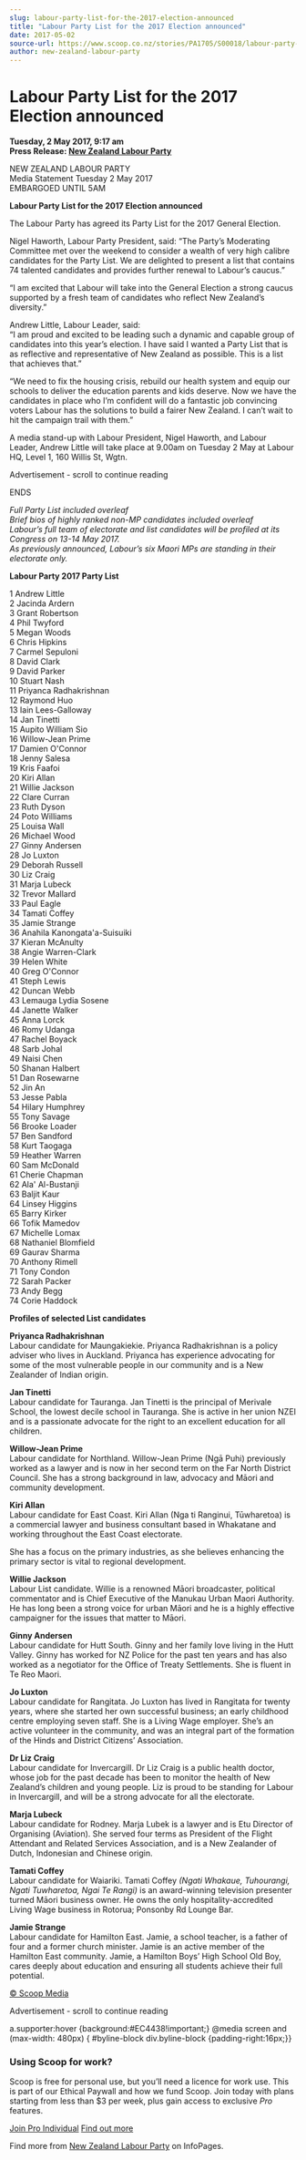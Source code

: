 ```yaml
---
slug: labour-party-list-for-the-2017-election-announced
title: "Labour Party List for the 2017 Election announced"
date: 2017-05-02
source-url: https://www.scoop.co.nz/stories/PA1705/S00018/labour-party-list-for-the-2017-election-announced.htm
author: new-zealand-labour-party
---
```

Labour Party List for the 2017 Election announced
=================================================

**Tuesday, 2 May 2017, 9:17 am**  
**Press Release: [New Zealand Labour Party](https://info.scoop.co.nz/New_Zealand_Labour_Party)**

NEW ZEALAND LABOUR PARTY  
Media Statement Tuesday 2 May 2017  
EMBARGOED UNTIL 5AM

**Labour Party List for the 2017 Election announced**

The Labour Party has agreed its Party List for the 2017 General Election.

Nigel Haworth, Labour Party President, said: “The Party’s Moderating Committee met over the weekend to consider a wealth of very high calibre candidates for the Party List. We are delighted to present a list that contains 74 talented candidates and provides further renewal to Labour’s caucus.”

“I am excited that Labour will take into the General Election a strong caucus supported by a fresh team of candidates who reflect New Zealand’s diversity.”

Andrew Little, Labour Leader, said:  
“I am proud and excited to be leading such a dynamic and capable group of candidates into this year’s election. I have said I wanted a Party List that is as reflective and representative of New Zealand as possible. This is a list that achieves that.”

“We need to fix the housing crisis, rebuild our health system and equip our schools to deliver the education parents and kids deserve. Now we have the candidates in place who I’m confident will do a fantastic job convincing voters Labour has the solutions to build a fairer New Zealand. I can’t wait to hit the campaign trail with them.”

A media stand-up with Labour President, Nigel Haworth, and Labour Leader, Andrew Little will take place at 9.00am on Tuesday 2 May at Labour HQ, Level 1, 160 Willis St, Wgtn.

Advertisement - scroll to continue reading





ENDS

_Full Party List included overleaf_  
_Brief bios of highly ranked non-MP candidates included overleaf_  
_Labour’s full team of electorate and list candidates will be profiled at its Congress on 13-14 May 2017._  
_As previously announced, Labour’s six Maori MPs are standing in their electorate only._

  
**Labour Party 2017 Party List**

1 Andrew Little  
2 Jacinda Ardern  
3 Grant Robertson  
4 Phil Twyford  
5 Megan Woods  
6 Chris Hipkins  
7 Carmel Sepuloni  
8 David Clark  
9 David Parker  
10 Stuart Nash  
11 Priyanca Radhakrishnan  
12 Raymond Huo  
13 Iain Lees-Galloway  
14 Jan Tinetti  
15 Aupito William Sio  
16 Willow-Jean Prime  
17 Damien O'Connor  
18 Jenny Salesa  
19 Kris Faafoi  
20 Kiri Allan  
21 Willie Jackson  
22 Clare Curran  
23 Ruth Dyson  
24 Poto Williams  
25 Louisa Wall  
26 Michael Wood  
27 Ginny Andersen  
28 Jo Luxton  
29 Deborah Russell  
30 Liz Craig  
31 Marja Lubeck  
32 Trevor Mallard  
33 Paul Eagle  
34 Tamati Coffey  
35 Jamie Strange  
36 Anahila Kanongata'a-Suisuiki  
37 Kieran McAnulty  
38 Angie Warren-Clark  
39 Helen White  
40 Greg O'Connor  
41 Steph Lewis  
42 Duncan Webb  
43 Lemauga Lydia Sosene  
44 Janette Walker  
45 Anna Lorck  
46 Romy Udanga  
47 Rachel Boyack  
48 Sarb Johal  
49 Naisi Chen  
50 Shanan Halbert  
51 Dan Rosewarne  
52 Jin An  
53 Jesse Pabla  
54 Hilary Humphrey  
55 Tony Savage  
56 Brooke Loader  
57 Ben Sandford  
58 Kurt Taogaga  
59 Heather Warren  
60 Sam McDonald  
61 Cherie Chapman  
62 Ala' Al-Bustanji  
63 Baljit Kaur  
64 Linsey Higgins  
65 Barry Kirker  
66 Tofik Mamedov  
67 Michelle Lomax  
68 Nathaniel Blomfield  
69 Gaurav Sharma  
70 Anthony Rimell  
71 Tony Condon  
72 Sarah Packer  
73 Andy Begg  
74 Corie Haddock

**Profiles of selected List candidates**

**Priyanca Radhakrishnan**  
Labour candidate for Maungakiekie. Priyanca Radhakrishnan is a policy adviser who lives in Auckland. Priyanca has experience advocating for some of the most vulnerable people in our community and is a New Zealander of Indian origin.

**Jan Tinetti**  
Labour candidate for Tauranga. Jan Tinetti is the principal of Merivale School, the lowest decile school in Tauranga. She is active in her union NZEI and is a passionate advocate for the right to an excellent education for all children.

**Willow-Jean Prime**  
Labour candidate for Northland. Willow-Jean Prime (Ngā Puhi) previously worked as a lawyer and is now in her second term on the Far North District Council. She has a strong background in law, advocacy and Māori and community development.

**Kiri Allan**  
Labour candidate for East Coast. Kiri Allan (Nga ti Ranginui, Tūwharetoa) is a commercial lawyer and business consultant based in Whakatane and working throughout the East Coast electorate.

She has a focus on the primary industries, as she believes enhancing the primary sector is vital to regional development.

**Willie Jackson**  
Labour List candidate. Willie is a renowned Māori broadcaster, political commentator and is Chief Executive of the Manukau Urban Maori Authority. He has long been a strong voice for urban Māori and he is a highly effective campaigner for the issues that matter to Māori.

**Ginny Andersen**  
Labour candidate for Hutt South. Ginny and her family love living in the Hutt Valley. Ginny has worked for NZ Police for the past ten years and has also worked as a negotiator for the Office of Treaty Settlements. She is fluent in Te Reo Maori.

**Jo Luxton**  
Labour candidate for Rangitata. Jo Luxton has lived in Rangitata for twenty years, where she started her own successful business; an early childhood centre employing seven staff. She is a Living Wage employer. She’s an active volunteer in the community, and was an integral part of the formation of the Hinds and District Citizens’ Association.

**Dr Liz Craig**  
Labour candidate for Invercargill. Dr Liz Craig is a public health doctor, whose job for the past decade has been to monitor the health of New Zealand’s children and young people. Liz is proud to be standing for Labour in Invercargill, and will be a strong advocate for all the electorate.

  
**Marja Lubeck**  
Labour candidate for Rodney. Marja Lubek is a lawyer and is Etu Director of Organising (Aviation). She served four terms as President of the Flight Attendant and Related Services Association, and is a New Zealander of Dutch, Indonesian and Chinese origin.

**Tamati Coffey**  
Labour candidate for Waiariki. Tamati Coffey _(Ngati Whakaue, Tuhourangi, Ngati Tuwharetoa, Ngai Te Rangi)_ is an award-winning television presenter turned Māori business owner. He owns the only hospitality-accredited Living Wage business in Rotorua; Ponsonby Rd Lounge Bar.

**Jamie Strange**  
Labour candidate for Hamilton East. Jamie, a school teacher, is a father of four and a former church minister. Jamie is an active member of the Hamilton East community. Jamie, a Hamilton Boys’ High School Old Boy, cares deeply about education and ensuring all students achieve their full potential.

  

[© Scoop Media](http://www.scoop.co.nz/about/terms.html)  

Advertisement - scroll to continue reading



a.supporter:hover {background:#EC4438!important;} @media screen and (max-width: 480px) { #byline-block div.byline-block {padding-right:16px;}}

### Using Scoop for work?

Scoop is free for personal use, but you’ll need a licence for work use. This is part of our Ethical Paywall and how we fund Scoop. Join today with plans starting from less than $3 per week, plus gain access to exclusive _Pro_ features.  
  
[Join Pro Individual](https://pro.scoop.co.nz/Individual/?from=ProIn24) [Find out more](https://pro.scoop.co.nz/using-scoop-for-work/?from=ProIn24)

Find more from [New Zealand Labour Party](https://info.scoop.co.nz/New_Zealand_Labour_Party) on InfoPages.